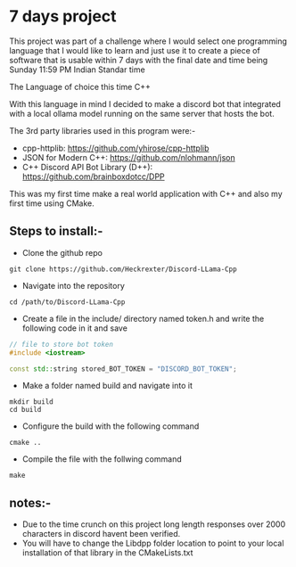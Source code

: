 # 7 days project

This project was part of a challenge where I would select one programming language that I would like to learn and just use it to create a piece of software that is usable within 7 days with the final date and time being Sunday 11:59 PM Indian Standar time

The Language of choice this time C++

With this language in mind I decided to make a discord bot that integrated with a local ollama model running on the same server that hosts the bot.

The 3rd party libraries used in this program were:-
- cpp-httplib: https://github.com/yhirose/cpp-httplib
- JSON for Modern C++: https://github.com/nlohmann/json
- C++ Discord API Bot Library (D++): https://github.com/brainboxdotcc/DPP

This was my first time make a real world application with C++ and also my first time using CMake.

Steps to install:-
-
- Clone the github repo
```shell
git clone https://github.com/Heckrexter/Discord-LLama-Cpp
```

- Navigate into the repository
```shell
cd /path/to/Discord-LLama-Cpp
```
- Create a file in the include/ directory named token.h and write the following code in it and save
```cpp
// file to store bot token
#include <iostream>

const std::string stored_BOT_TOKEN = "DISCORD_BOT_TOKEN";
```
- Make a folder named build and navigate into it
```shell
mkdir build
cd build
```
- Configure the build with the following command
```shell
cmake ..
```
- Compile the file with the follwing command
```shell
make
```


notes:-
-
- Due to the time crunch on this project long length responses over 2000 characters in discord havent been verified.
- You will have to change the Libdpp folder location to point to your local installation of that library in the CMakeLists.txt